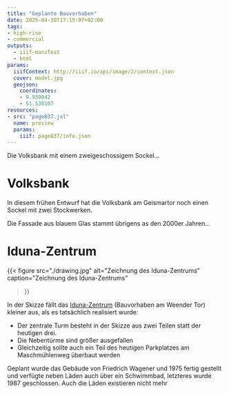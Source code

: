 ```yaml
---
title: "Geplante Bauvorhaben"
date: 2025-04-30T17:15:07+02:00
tags:
- high-rise
- commercial
outputs:
  - iiif-manifest
  - html
params:
  iiifContext: http://iiif.io/api/image/2/context.json
  cover: model.jpg
  geojson:
    coordinates:
    - 9.939042
    - 51.530107
resources:
- src: "page037.jxl"
  name: preview
  params:
    iiif: page037/info.json
---
```

Die Volksbank mit einem zweigeschossigem Sockel...
<!--more-->

# Volksbank

In diesem frühen Entwurf hat die Volksbank am Geismartor noch einen Sockel mit zwei Stockwerken.

Die Fassade aus blauem Glas stammt übrigens as den 2000er Jahren...

# Iduna-Zentrum

{{< figure
  src="./drawing.jpg"
  alt="Zeichnung des Iduna-Zentrums"
  caption="Zeichnung des Iduna-Zentrums"
>}}

In der Skizze fällt das [Iduna-Zentrum](https://de.wikipedia.org/wiki/Iduna-Zentrum_(G%C3%B6ttingen)) (Bauvorhaben am Weender Tor) kleiner aus, als es tatsächlich realisiert wurde:
* Der zentrale Turm besteht in der Skizze aus zwei Teilen statt der heutigen drei.
* Die Nebentürme sind größer ausgefallen
* Gleichzeitig sollte auch ein Teil des heutigen Parkplatzes am Maschmühlenweg überbaut werden

Geplant wurde das Gebäude von Friedrich Wagener und  1975 fertig gestellt und verfügte neben Läden auch über ein Schwimmbad, letzteres wurde 1987 geschlossen. Auch die Läden existieren nicht mehr
